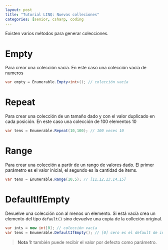 ```yaml
---
layout: post
title: "Tutorial LINQ: Nuevas colleciones"
categories: [senior, csharp, coding
---
```


Existen varios métodos para generar colecciones<!--more-->.

# Empty

Para crear una colección vacía. En este caso una colección vacía de numeros

```csharp
var empty = Enumerable.Empty<int>(); // colección vacía
```

# Repeat

Para crear una colección de un tamaño dado y con el valor duplicado en cada posición. En este caso una colección de 100 elementos 10

```csharp
var tens = Enumerable.Repeat(10,100); // 100 veces 10
```

# Range

Para crear una colección a partir de un rango de valores dado. El primer parámetro es el valor inicial, el segundo es la cantidad de items.

```csharp
var tens = Enumerable.Range(10,5); // [11,12,13,14,15]
```

# DefaultIfEmpty

Devuelve una colección con al menos un elemento. Si está vacía crea un elemento del tipo `default()` sino devuelve una copia de la colleción original.

```csharp
var ints = new int[0]; // colección vacía
var tens = Enumerable.DefaultIfEmpty(); // [0] cero es el default de int
```

> **Nota 1:** también puede recibir el valor por defecto como parámetro.
